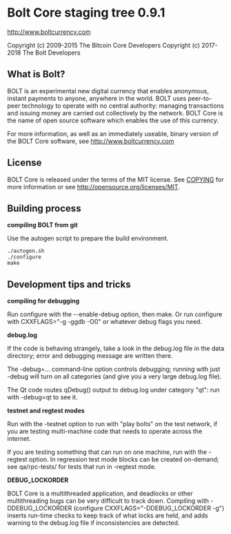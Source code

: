 Bolt Core staging tree 0.9.1
===============================

http://www.boltcurrency.com


Copyright (c) 2009-2015 The Bitcoin Core Developers
Copyright (c) 2017-2018 The Bolt Developers


What is Bolt?
-----------------

BOLT is an experimental new digital currency that enables anonymous, instant
payments to anyone, anywhere in the world. BOLT uses peer-to-peer technology
to operate with no central authority: managing transactions and issuing money
are carried out collectively by the network. BOLT Core is the name of open
source software which enables the use of this currency.

For more information, as well as an immediately useable, binary version of
the BOLT Core software, see http://www.boltcurrency.com


License
-------

BOLT Core is released under the terms of the MIT license. See [COPYING](COPYING) for more
information or see http://opensource.org/licenses/MIT.


Building process
-----------------

**compiling BOLT from git**

Use the autogen script to prepare the build environment.

    ./autogen.sh
    ./configure
    make


Development tips and tricks
---------------------------

**compiling for debugging**

Run configure with the --enable-debug option, then make. Or run configure with
CXXFLAGS="-g -ggdb -O0" or whatever debug flags you need.

**debug.log**

If the code is behaving strangely, take a look in the debug.log file in the data directory;
error and debugging message are written there.

The -debug=... command-line option controls debugging; running with just -debug will turn
on all categories (and give you a very large debug.log file).

The Qt code routes qDebug() output to debug.log under category "qt": run with -debug=qt
to see it.

**testnet and regtest modes**

Run with the -testnet option to run with "play bolts" on the test network, if you
are testing multi-machine code that needs to operate across the internet.

If you are testing something that can run on one machine, run with the -regtest option.
In regression test mode blocks can be created on-demand; see qa/rpc-tests/ for tests
that run in -regtest mode.

**DEBUG_LOCKORDER**

BOLT Core is a multithreaded application, and deadlocks or other multithreading bugs
can be very difficult to track down. Compiling with -DDEBUG_LOCKORDER (configure
CXXFLAGS="-DDEBUG_LOCKORDER -g") inserts run-time checks to keep track of what locks
are held, and adds warning to the debug.log file if inconsistencies are detected.
